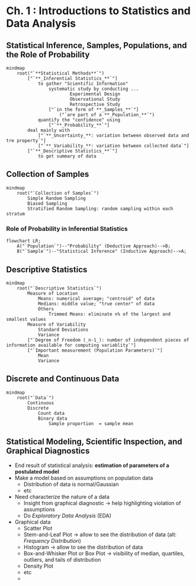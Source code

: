 # Ch. 1 : Introductions to Statistics and Data Analysis

<script src="https://cdn.mathjax.org/mathjax/latest/MathJax.js?config=TeX-AMS-MML_HTMLorMML" type="text/javascript"></script>

## Statistical Inference, Samples, Populations, and the Role of Probability
```mermaid
mindmap
    root("`**Statistical Methods**`")
        ["`**_Inferential Statistics_**`"]
            to gather "Scientific Information"
                systematic study by conducting ...
                        Experimental Design
                        Observational Study
                        Retrospective Study
                ["`in the form of **_Samples_**`"]
                    ("`are part of a **_Population_**`")
            quantify the "confidence" using
                ["`**_Probability_**`"]
        deal mainly with
            ["`**_Uncertainty_**: variation between observed data and tre property`"]
            ["`**_Variability_**: variation between collected data`"]
        ["`**_Descriptive Statistics_**`"]
            to get summary of data
```

## Collection of Samples
```mermaid           
mindmap
    root("`Collection of Samples`")
        Simple Random Sampling
        Biased Sampling
        Stratified Random Sampling: random sampling within each stratum
```

### Role of Probability in Inferential Statistics
```mermaid
flowchart LR;
    A("`Population`")--"Probability" (Deductive Approach)-->B;
    B("`Sample`")--"Statistical Inference" (Inductive Approach)-->A;
```

## Descriptive Statistics
```mermaid
mindmap
    root("`Descriptive Statistics`")
        Measure of Location
            Means: numerical average; "centroid" of data
            Medians: middle value; "true center" of data 
            Others
                Trimmed Means: eliminate n% of the largest and smallest values
        Measure of Variability
            Standard Deviations
            Variance
        ["`Degree of Freedom (_n-1_): number of independent pieces of information available for computing variablity`"]
        ["`Important measurement (Population Parameters)`"]
            Mean
            Variance
```

## Discrete and Continuous Data
```mermaid
mindmap
    root("`Data`")
        Continuous
        Discrete
            Count data
            Binary data
                Sample proportion  = sample mean
```

## Statistical Modeling, Scientific Inspection, and Graphical Diagnostics
- End result of statistical analysis: **estimation of parameters of a postulated model**
- Make a model based on assumptions on population data
    - Distribution of data is normal/Gaussian
    - etc
- Need characterize the nature of a data
    - Insight from graphical diagnostic -> help highlighting violation of assumptions
    - Do _Exploratory Data Analysis_ (EDA)
- Graphical data
    - Scatter Plot
    - Stem-and-Leaf Plot -> allow to see the distribution of data (alt: _Frequency Distribution_)
    - Histogram -> allow to see the distribution of data
    - Box-and-Whisker Plot or Box Plot -> visibility of median, quartiles, outliers, and tails of distribution
    - Density Plot
    - etc
    - 
